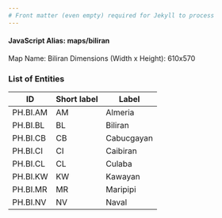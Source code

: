```yaml
---
# Front matter (even empty) required for Jekyll to process
---
```


#### JavaScript Alias: maps/biliran

Map Name: Biliran
Dimensions (Width x Height): 610x570





### List of Entities

ID | Short label | Label
---|---|---|
PH.BI.AM | AM | Almeria
PH.BI.BL | BL | Biliran
PH.BI.CB | CB | Cabucgayan
PH.BI.CI | CI | Caibiran
PH.BI.CL | CL | Culaba
PH.BI.KW | KW | Kawayan
PH.BI.MR | MR | Maripipi
PH.BI.NV | NV | Naval